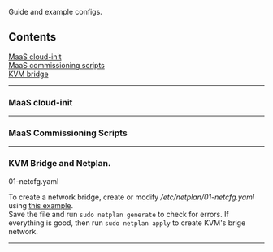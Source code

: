 Guide and example configs.  
  
## Contents

[MaaS cloud-init](#maas-cloud-init)  
[MaaS commissioning scripts](#maas-commissioning-scripts)  
[KVM bridge](#kvm-bridge)  

---

### MaaS cloud-init

---

### MaaS Commissioning Scripts

---

### KVM Bridge and Netplan.  
  
01-netcfg.yaml

To create a network bridge, create or modify */etc/netplan/01-netcfg.yaml* using [this example](./01-netcfg.yaml).  
Save the file and run `sudo netplan generate` to check for errors. If everything is good, then run `sudo netplan apply` to create KVM's brige network.

---